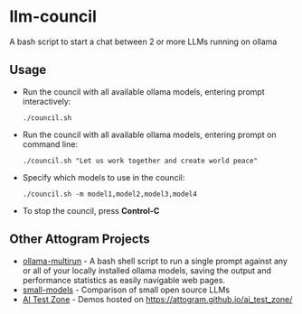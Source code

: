 # llm-council

A bash script to start a chat between 2 or more LLMs running on ollama

## Usage

- Run the council with all available ollama models, entering prompt interactively:
  ```
  ./council.sh
  ```

- Run the council with all available ollama models, entering prompt on command line:
  ```
  ./council.sh "Let us work together and create world peace"
  ```
    
- Specify which models to use in the council:
  ```
  ./council.sh -m model1,model2,model3,model4
  ```
- To stop the council, press **Control-C**

## Other Attogram Projects
* [ollama-multirun](https://github.com/attogram/ollama-multirun) - A bash shell script to run a single prompt against any or all of your locally installed ollama models, saving the output and performance statistics as easily navigable web pages.
* [small-models](https://github.com/attogram/small-models) - Comparison of small open source LLMs
* [AI Test Zone](https://github.com/attogram/ai_test_zone) - Demos hosted on https://attogram.github.io/ai_test_zone/
